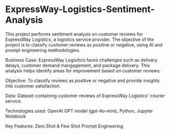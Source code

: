 # ExpressWay-Logistics-Sentiment-Analysis

This project performs sentiment analysis on customer reviews for ExpressWay Logistics, a logistics service provider. The objective of the project is to classify customer reviews as positive or negative, using AI and prompt engineering methodologies. 


Business Case: ExpressWay Logisitics faces challenges such as delivery delays, customer demand mangagement, and package delivery. This analysis helps identify areas for improvement based on customer reviews. 

Objective: To classify reviews as positive or negative and provide insights into customer satisfaction. 

Data: Dataset containing customer reviews of ExpressWay Logistics' courier service. 

Technologies used: OpenAI GPT model (gpt-4o-mini), Python, Jupyter Notebook

Key Features: Zero Shot & Few Shot Prompt Engineering
